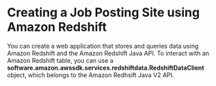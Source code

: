 # Creating a Job Posting Site using Amazon Redshift 

You can create a web application that stores and queries data using Amazon Redshift and the Amazon Redshift Java API. To interact with an Amazon Redshift table, you can use a **software.amazon.awssdk.services.redshiftdata.RedshiftDataClient** object, which belongs to the Amazon Redhsift Java V2 API. 
